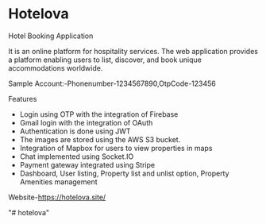 # Hotelova
Hotel Booking Application

It is an online platform for hospitality services. The web application provides
a platform enabling users to list, discover, and book unique accommodations
worldwide.

Sample Account:-Phonenumber-1234567890,OtpCode-123456

Features		

<ul>
<li>Login using OTP with the integration of Firebase</li>
<li>Gmail login with the integration of OAuth</li>
<li>Authentication is done using JWT</li>
<li>The images are stored using the AWS S3 bucket.</li>
<li>Integration of Mapbox for users to view properties in maps</li>
<li>Chat implemented using Socket.IO</li>
<li>Payment gateway integrated using Stripe</li>
<li>Dashboard, User listing, Property list and unlist option, Property Amenities management </li>
</ul>

Website-https://hotelova.site/










 
"# hotelova" 

